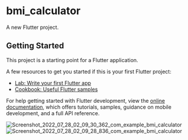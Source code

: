 # bmi_calculator

A new Flutter project.

## Getting Started

This project is a starting point for a Flutter application.

A few resources to get you started if this is your first Flutter project:

- [Lab: Write your first Flutter app](https://docs.flutter.dev/get-started/codelab)
- [Cookbook: Useful Flutter samples](https://docs.flutter.dev/cookbook)

For help getting started with Flutter development, view the
[online documentation](https://docs.flutter.dev/), which offers tutorials,
samples, guidance on mobile development, and a full API reference.

![Screenshot_2022_07_28_02_09_30_362_com_example_bmi_calculator](https://user-images.githubusercontent.com/47817615/181377703-a21f25b2-b457-4de1-947b-4ace5cba8ad6.jpg)
![Screenshot_2022_07_28_02_09_28_836_com_example_bmi_calculator](https://user-images.githubusercontent.com/47817615/181377740-4c542166-1810-4580-ae81-d86539c090c9.jpg)

